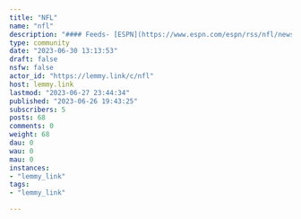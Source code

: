 ```yaml
---
title: "NFL" 
name: "nfl"
description: "#### Feeds- [ESPN](https://www.espn.com/espn/rss/nfl/news)- [NY Times](https://rss.nytimes.com/services/xml/rss/nyt/ProFootball.xml)"
type: community
date: "2023-06-30 13:13:53"
draft: false
nsfw: false
actor_id: "https://lemmy.link/c/nfl"
host: lemmy.link
lastmod: "2023-06-27 23:44:34"
published: "2023-06-26 19:43:25"
subscribers: 5
posts: 68
comments: 0
weight: 68
dau: 0
wau: 0
mau: 0
instances:
- "lemmy_link"
tags: 
- "lemmy_link"

---
```

